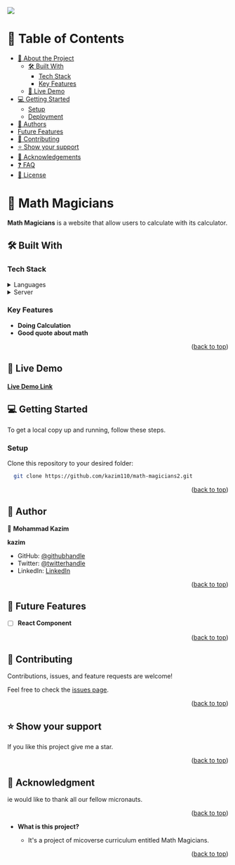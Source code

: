 ![](https://img.shields.io/badge/Microverse-blueviolet)

<!-- TABLE OF CONTENTS -->

# 📗 Table of Contents

- [📖 About the Project](#about-project)
  - [🛠 Built With](#built-with)
    - [Tech Stack](#tech-stack)
    - [Key Features](#key-features)
  - [🚀 Live Demo](#live-demo)
- [💻 Getting Started](#getting-started)
  - [Setup](#setup)
  - [Deployment](#triangular_flag_on_post-deployment)
- [👥 Authors](#authors)
- [Future Features](#future-features)
- [🤝 Contributing](#contributing)
- [⭐️ Show your support](#support)
- [🙏 Acknowledgements](#acknowledgements)
- [❓ FAQ](#faq)
- [📝 License](#license)

<!-- PROJECT DESCRIPTION -->

# 📖 Math Magicians <a name="about-project"></a>

**Math Magicians** is a website that allow users to calculate with its calculator.

## 🛠 Built With <a name="built-with"></a>

### Tech Stack <a name="tech-stack"></a>



<details>
  <summary>Languages</summary>
  <ul>
    <li>HTML</li>
    <li>CSS</li>
    <li>Javascript</li>
    <li>JSX</li>
    <li>REACT</li>
  </ul>
</details>

<details>
  <summary>Server</summary>
  <ul>
    <li><a href="https://github.com/">Github</a></li>
  </ul>
</details>

<!-- Features -->

### Key Features <a name="key-features"></a>

- **Doing Calculation**
- **Good quote about math**

<p align="right">(<a href="#readme-top">back to top</a>)</p>

<!-- LIVE DEMO -->

## 🚀 Live Demo <a name="live-demo"></a>

#### <a href="">Live Demo Link</a>



<!-- GETTING STARTED -->

## 💻 Getting Started <a name="getting-started"></a>

To get a local copy up and running, follow these steps.



### Setup

Clone this repository to your desired folder:



```sh
  git clone https://github.com/kazim110/math-magicians2.git
```


<p align="right">(<a href="#readme-top">back to top</a>)</p>

<!-- AUTHORS -->

## 👥 Author
<a name="author"></a>

👤 **Mohammad Kazim**

__kazim__
- GitHub: [@githubhandle](https://github.com/kazim110) 
- Twitter: [@twitterhandle](https://twitter.com/Kazim471)
- LinkedIn: [LinkedIn](https://www.linkedin.com/in/kazim-mohammadi-89aa4a1aa)


<p align="right">(<a href="#readme-top">back to top</a>)</p>

## 🔭 Future Features <a name="future-features"></a>

- [ ] **React Component**

<p align="right">(<a href="#readme-top">back to top</a>)</p>

<!-- CONTRIBUTING -->

## 🤝 Contributing <a name="contributing"></a>

Contributions, issues, and feature requests are welcome!

Feel free to check the [issues page](../../issues/).

<p align="right">(<a href="#readme-top">back to top</a>)</p>

<!-- SUPPORT -->

## ⭐️ Show your support <a name="support"></a>

If you like this project give me a star.

<p align="right">(<a href="#readme-top">back to top</a>)</p>

<!-- ACKNOWLEDGEMENTS -->

## 🙏 Acknowledgment <a name="acknowledgement"></a>

 ie would like to thank all our fellow micronauts.


<p align="right">(<a href="#readme-top">back to top</a>)</p>

- **What is this project?**

  - It's a  project of micoverse curriculum entitled Math Magicians.

<p align="right">(<a href="#readme-top">back to top</a>)</p>

